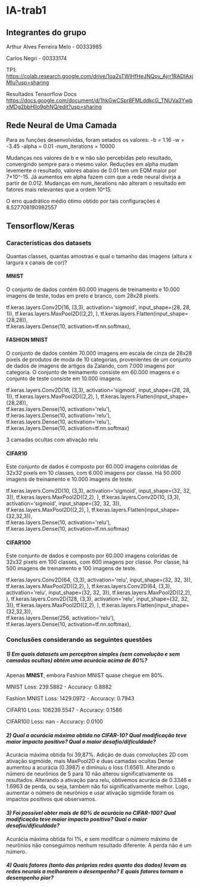 # IA-trab1

## Integrantes do grupo
Arthur Alves Ferreira Melo - 00333985

Carlos Negri - 00333174


TP1: https://colab.research.google.com/drive/1oa2sTWlHfHeJNQpv_Ajrr1RADIAxjMIu?usp=sharing

Resultados Tensorflow Docs
https://docs.google.com/document/d/1hkGwCSpr8FMLddkcG_TNUVa3YwbxMDg2bbHlIo9phNQ/edit?usp=sharing

## Rede Neural de Uma Camada
Para as funções desenvolvidas, foram setados os valores:
-b = 1.16
-w = -3.45
-alpha = 0.01
-num_iterations = 10000

Mudanças nos valores de b e w não são percebidas pelo resultado, convergindo sempre para o mesmo valor.
Reduções em alpha mudam levemente o resultado, valores abaixo de 0.01 tem um EQM maior por 7*10^-15. Já aumentos em alpha fazem com que a rede neural divirja a partir de 0.012.
Mudanças em num_iterations não alteram o resultado em fatores mais relevantes que a ordem 10^15.

O erro quadrático médio ótimo obtido por tais configurações é 8.527708190982557

## Tensorflow/Keras

### Características dos datasets
Quantas classes, quantas amostras e qual o tamanho das imagens (altura x largura x canais de cor)?

#### MNIST
O conjunto de dados contém 60.000 imagens de treinamento e 10.000 imagens de teste, todas em preto e branco, com 28x28 pixels.

tf.keras.layers.Conv2D(16, (3,3), activation='sigmoid', input_shape=(28, 28, 1)),
tf.keras.layers.MaxPool2D((2,2), ),
tf.keras.layers.Flatten(input_shape=(28,28)),    
tf.keras.layers.Dense(10, activation=tf.nn.softmax),


#### FASHION MNIST
O conjunto de dados contém 70.000 imagens em escala de cinza de 28x28 pixels de produtos de moda de 10 categorias, provenientes de um conjunto de dados de imagens de artigos da Zalando, com 7.000 imagens por categoria. O conjunto de treinamento consiste em 60.000 imagens e o conjunto de teste consiste em 10.000 imagens.

tf.keras.layers.Conv2D(16, (3,3), activation='sigmoid', input_shape=(28, 28, 1)),
tf.keras.layers.MaxPool2D((2,2), ),
tf.keras.layers.Flatten(input_shape=(28,28)),        
tf.keras.layers.Dense(10, activation='relu'),     
tf.keras.layers.Dense(10, activation='relu'),    
 tf.keras.layers.Dense(10, activation='relu'),     
tf.keras.layers.Dense(10, activation=tf.nn.softmax) 

3 camadas ocultas com ativação relu

#### CIFAR10
Este conjunto de dados é composto por 60.000 imagens coloridas de 32x32 pixels em 10 classes, com 6.000 imagens por classe. Há 50.000 imagens de treinamento e 10.000 imagens de teste.

tf.keras.layers.Conv2D(10, (3,3), activation='sigmoid', input_shape=(32, 32, 3)),
tf.keras.layers.MaxPool2D((2,2), ),
tf.keras.layers.Conv2D(10, (3,3), activation='sigmoid', input_shape=(32, 32, 3)),
tf.keras.layers.MaxPool2D((2,2), ),
tf.keras.layers.Flatten(input_shape=(32,32,3)),       
tf.keras.layers.Dense(10, activation='relu'),     
tf.keras.layers.Dense(10, activation=tf.nn.softmax) 


#### CIFAR100
Este conjunto de dados é composto por 60.000 imagens coloridas de 32x32 pixels em 100 classes, com 600 imagens por classe. Por classe, há 500 imagens de treinamento e 100 imagens de teste.


tf.keras.layers.Conv2D(64, (3,3), activation='relu', input_shape=(32, 32, 3)),
tf.keras.layers.MaxPool2D((2,2), ),
tf.keras.layers.Conv2D(64, (3,3), activation='relu', input_shape=(32, 32, 3)),
tf.keras.layers.MaxPool2D((2,2), ),
tf.keras.layers.Conv2D(128, (3,3), activation='relu', input_shape=(32, 32, 3)),
tf.keras.layers.MaxPool2D((2,2), ),
tf.keras.layers.Flatten(input_shape=(32,32,3)),       
tf.keras.layers.Dense(256, activation='relu'),    
tf.keras.layers.Dense(10, activation=tf.nn.softmax),



### Conclusões considerando as seguintes questões

##### _1) Em quais datasets um perceptron simples (sem convolução e sem camadas ocultas) obtém uma acurácia acima de 80%?_

Apenas **MNIST**, embora Fashion MNIST quase chegue em 80%.

MNIST
Loss: 239.5882 - Accuracy: 0.8882

Fashion MNIST
Loss: 1429.0972 - Accuracy: 0.7943

CIFAR10
Loss: 106239.5547 - Accuracy: 0.1586

CIFAR100
Loss: nan - Accuracy: 0.0100

#### _2) Qual a acurácia máxima obtida no CIFAR-10? Qual modificação teve maior impacto positivo? Qual o maior desafio/dificuldade?_

Acurácia máxima obtida foi 39,87%.
Adição de duas convoluções 2D com ativação sigmóide, mais MaxPool2D e duas camadas ocultas Dense aumentou a acurácia (0.3987) e diminuiu o loss (1.6561). Alterando o número de neurônios de 5 para 10 não alterou significativamente os resultados. Alterando a ativação para relu, obtivemos acurácia de 0.3346 e 1.6963 de perda, ou seja, também não foi significativamente melhor. Logo, aumentar o número de neurônios e usar ativação sigmóide foram os impactos positivos que observamos.

#### _3) Foi possível obter mais de 60% de acurácia no CIFAR-100? Qual modificação teve maior impacto positivo? Qual o maior desafio/dificuldade?_

Acurácia máxima obtida foi 1%, e sem modificar o número máximo de neurônios não conseguimos nenhum resultado diferente. A perda não é um número.


#### _4) Quais fatores (tanto das próprias redes quanto dos dados) levam as redes neurais a melhorarem o desempenho? E quais fatores tornam o desempenho pior?_

